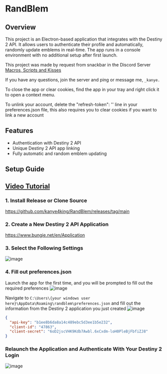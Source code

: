 # RandBlem

## Overview

This project is an Electron-based application that integrates with the Destiny 2 API. It allows users to authenticate their profile and automatically, randomly update emblems in real-time. The app runs in a console environment with no additional setup after first launch.

This project was made by request from snackbar in the Discord Server [Macros, Scripts and Kisses](https://thrallway.com)

If you have any questions, join the server and ping or message me, `_kanye.`

To close the app or clear cookies, find the app in your tray and right click it to open a context menu.

To unlink your account, delete the "refresh-token": '' line in your preferences.json file, this also requires you to clear cookies if you want to link a new account

## Features

- Authentication with Destiny 2 API
- Unique Destiny 2 API app linking
- Fully automatic and random emblem updating


## Setup Guide

## [Video Tutorial](https://www.youtube.com/watch?v=eNxvcXVVbOA&feature=youtu.be)

### 1. Install Release or Clone Source
https://github.com/kanye4king/RandBlem/releases/tag/main

### 2. Create a New Destiny 2 API Application 

https://www.bungie.net/en/Application

### 3. Select the Following Settings
![image](https://github.com/user-attachments/assets/33d3a7bd-668d-4978-9fed-361ae4e16da5)


### 4. Fill out preferences.json
Launch the app for the first time, and you will be prompted to fill out the required preferences
![image](https://github.com/user-attachments/assets/16c351a8-6d8b-44d1-9e86-80a0fb7520c8)

Navigate to `C:\Users\{your windows user here}\AppData\Roaming\randblem\preferences.json` and fill out the information from the Destiny 2 application you just created 
![image](https://github.com/user-attachments/assets/15094062-8c3a-4f87-bbca-37af4c17793e)


```json
{
  "api-key": "b1ee8b6da8a14c489ebc5d3ee1b5e232",
  "client-id": "47863",
  "client-secret": "6oD2jscVHK9Kdb7Awbl.6xCxdm-loH0PleBjFbfiZJ8"
}
```

### Relaunch the Application and Authenticate With Your Destiny 2 Login

![image](https://github.com/user-attachments/assets/85e881ba-affe-4d8b-8107-6450ae66f9f6)




